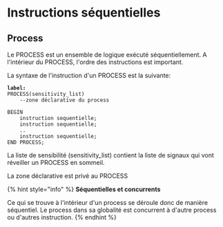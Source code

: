 # Instructions séquentielles

## Process

Le PROCESS est un ensemble de logique exécuté séquentiellement. A l'intérieur du PROCESS, l'ordre des instructions est important.

La syntaxe de l'instruction d'un PROCESS est la suivante:

<pre class="language-vhdl"><code class="lang-vhdl"><strong>label:
</strong>PROCESS(sensitivity_list)
    --zone déclarative du process
    
BEGIN
    instruction sequentielle;
    instruction sequentielle;
    ..
    instruction sequentielle;
END PROCESS;
</code></pre>

La liste de sensibilité (sensitivity\_list) contient la liste de signaux qui vont réveiller un PROCESS en sommeil.&#x20;

La zone déclarative est privé au PROCESS

{% hint style="info" %}
**Séquentielles et concurrents**

Ce qui se trouve à l'intérieur d'un process se déroule donc de manière séquentiel. Le process dans sa globalité est concurrent à d'autre process ou d'autres instruction.&#x20;
{% endhint %}
